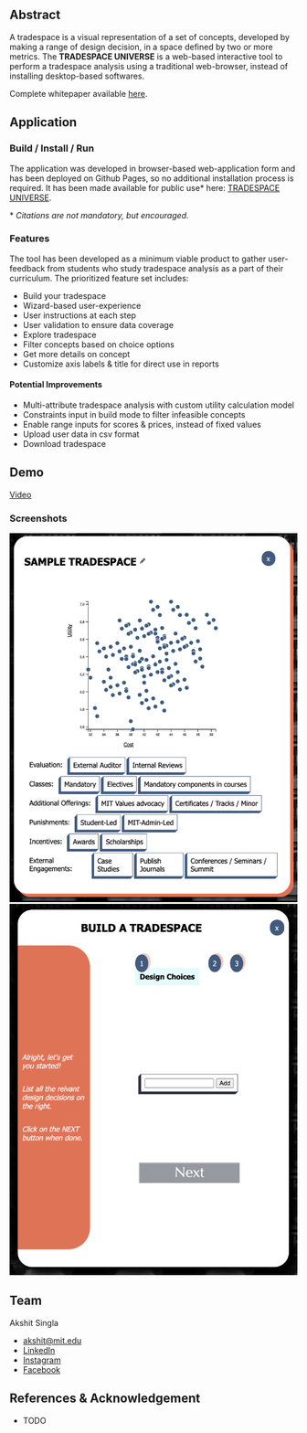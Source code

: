 ## Abstract
A tradespace is a visual representation of a set of concepts, developed by making a range of design decision, in a space defined by two or more metrics. The **TRADESPACE UNIVERSE** is a web-based interactive tool to perform a tradespace analysis using a traditional web-browser, instead of installing desktop-based softwares.

Complete whitepaper available [here](TODO).

## Application

### Build / Install / Run
The application was developed in browser-based web-application form and has been deployed on Github Pages, so no additional installation process is required. It has been made available for public use\* here: [TRADESPACE UNIVERSE](https://6859-sp21.github.io/final-project-sdm/).

\* *Citations are not mandatory, but encouraged.*

### Features
The tool has been developed as a minimum viable product to gather user-feedback from students who study tradespace analysis as a part of their curriculum. The prioritized feature set includes:
- Build your tradespace
 - Wizard-based user-experience
 - User instructions at each step
 - User validation to ensure data coverage
- Explore tradespace
 - Filter concepts based on choice options
 - Get more details on concept
 - Customize axis labels & title for direct use in reports

#### Potential Improvements
- Multi-attribute tradespace analysis with custom utility calculation model
- Constraints input in build mode to filter infeasible concepts
- Enable range inputs for scores & prices, instead of fixed values
- Upload user data in csv format
- Download tradespace

## Demo
[Video](https://youtu.be/6s4Ad9NvrDo)

### Screenshots
![tradespace-view](/images/tradespace-view.png)
![build-view](/images/build-view.png)

## Team
Akshit Singla
- [akshit@mit.edu](mailto:akshit@mit.edu)
- [LinkedIn](https://www.linkedin.com/in/akshitsingla/)
- [Instagram](https://www.instagram.com/asingla451/)
- [Facebook](https://www.facebook.com/akshit.singla/)

## References & Acknowledgement
- TODO